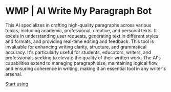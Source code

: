 # WMP | AI Write My Paragraph Bot

This AI specializes in crafting high-quality paragraphs across various topics, including academic, professional, creative, and personal texts. It excels in understanding user requests, generating text in different styles and formats, and providing real-time editing and feedback. This tool is invaluable for enhancing writing clarity, structure, and grammatical accuracy. It's particularly useful for students, educators, writers, and professionals seeking to elevate the quality of their written work. The AI's capabilities extend to managing paragraph size, maintaining logical flow, and ensuring coherence in writing, making it an essential tool in any writer's arsenal.

[Start using](https://chat.openai.com/g/g-5esTcGXvI)